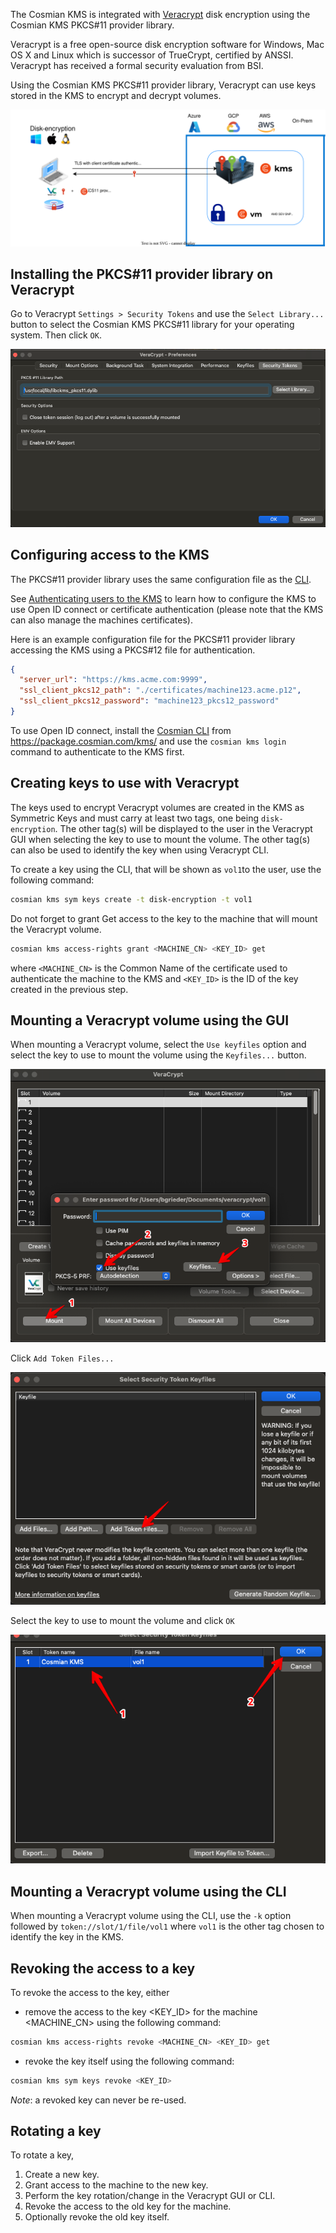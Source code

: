The Cosmian KMS is integrated with [Veracrypt](https://www.veracrypt.fr/en/Home.html)
disk encryption using the Cosmian KMS PKCS#11 provider library.

Veracrypt is a free open-source disk encryption software for Windows, Mac OS X and Linux
which is successor of TrueCrypt, certified by ANSSI. Veracrypt has received a
formal security evaluation from BSI.

Using the Cosmian KMS PKCS#11 provider library, Veracrypt can use keys stored in the KMS to
encrypt and decrypt volumes.

![Veracrypt-ckms](./images/veracrypt_ckms.svg)

## Installing the PKCS#11 provider library on Veracrypt

Go to Veracrypt `Settings > Security Tokens` and use the `Select Library...`
button to select the Cosmian KMS PKCS#11 library for your operating system.
Then click `OK`.

![Veracrypt PKCS#11 library](images/Veracrypt-library-loading.png)

## Configuring access to the KMS

The PKCS#11 provider library uses the same configuration file as the [CLI](../../cosmian_cli/index.md).

See [Authenticating users to the KMS](../authentication.md#authenticating-using-tls-client-certificates)
to learn
how to configure the
KMS to use Open ID connect or certificate authentication (please note that the KMS can
also manage the machines certificates).

Here is an example configuration file for the PKCS#11 provider library accessing the KMS using a
PKCS#12 file for authentication.

```json
{
  "server_url": "https://kms.acme.com:9999",
  "ssl_client_pkcs12_path": "./certificates/machine123.acme.p12",
  "ssl_client_pkcs12_password": "machine123_pkcs12_password"
}
```

To use Open ID connect, install the [Cosmian CLI](../../cosmian_cli/index.md) from https://package.cosmian.com/kms/ and
use the `cosmian kms login` command to authenticate to the KMS first.

## Creating keys to use with Veracrypt

The keys used to encrypt Veracrypt volumes are created in the KMS as Symmetric Keys and must
carry at least two tags, one being `disk-encryption`. The other tag(s) will be displayed to the
user in the Veracrypt GUI when selecting the key to use to mount the volume. The other tag(s) can
also be used to identify the key when using Veracrypt CLI.

To create a key using the CLI, that will be shown as `vol1`to the user, use the following command:

```sh
cosmian kms sym keys create -t disk-encryption -t vol1
```

Do not forget to grant Get access to the key to the machine that will mount the Veracrypt volume.

```sh
cosmian kms access-rights grant <MACHINE_CN> <KEY_ID> get
```

where `<MACHINE_CN>` is the Common Name of the certificate used to authenticate the machine to the
KMS and `<KEY_ID>` is the ID of the key created in the previous step.

## Mounting a Veracrypt volume using the GUI

When mounting a Veracrypt volume, select the `Use keyfiles` option and select the key to use to
mount the volume using the `Keyfiles...` button.

![Veracrypt key selection 1](images/Veracrypt-select-token-1.png)

Click `Add Token Files...`

![Veracrypt key selection 2](images/Veracrypt-select-token-2.png)

Select the key to use to mount the volume and click `OK`

![Veracrypt key selection 3](images/Veracrypt-select-token-3.png)

## Mounting a Veracrypt volume using the CLI

When mounting a Veracrypt volume using the CLI, use the `-k` option followed by
`token://slot/1/file/vol1` where `vol1` is the other tag chosen to identify the key in the KMS.

## Revoking the access to a key

To revoke the access to the key, either

- remove the access to the key <KEY_ID> for the machine <MACHINE_CN> using the following command:

```bash
cosmian kms access-rights revoke <MACHINE_CN> <KEY_ID> get
```

- revoke the key itself using the following command:

```bash
cosmian kms sym keys revoke <KEY_ID>
```

_Note_: a revoked key can never be re-used.

## Rotating a key

To rotate a key,

1. Create a new key.
2. Grant access to the machine to the new key.
3. Perform the key rotation/change in the Veracrypt GUI or CLI.
4. Revoke the access to the old key for the machine.
5. Optionally revoke the old key itself.
